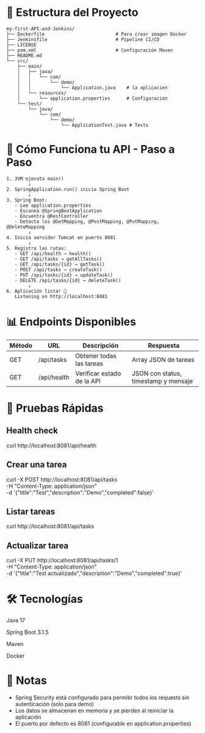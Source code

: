 # 📂 Estructura del Proyecto
```
my-first-API-and-Jenkins/
├── Dockerfile                          # Para crear imagen Docker
├── Jenkinsfile                         # Pipeline CI/CD
├── LICENSE
├── pom.xml                             # Configuración Maven
├── README.md
└── src/
    ├── main/
    │   ├── java/
    │   │   └── com/
    │   │       └── demo/
    │   │           └── Application.java    # la aplicacion
    │   └── resources/
    │       └── application.properties      # Configuración
    └── test/
        └── java/
            └── com/
                └── demo/
                    └── ApplicationTest.java # Tests

```

# 🔄 Cómo Funciona tu API - Paso a Paso
```
1. JVM ejecuta main()
        ↓
2. SpringApplication.run() inicia Spring Boot
        ↓
3. Spring Boot:
   - Lee application.properties
   - Escanea @SpringBootApplication
   - Encuentra @RestController
   - Detecta los @GetMapping, @PostMapping, @PutMapping, @DeleteMapping
        ↓
4. Inicia servidor Tomcat en puerto 8081
        ↓
5. Registra las rutas:
   - GET /api/health → health()
   - GET /api/tasks → getAllTasks()
   - GET /api/tasks/{id} → getTask()
   - POST /api/tasks → createTask()
   - PUT /api/tasks/{id} → updateTask()
   - DELETE /api/tasks/{id} → deleteTask()
        ↓
6. Aplicación lista! 🚀
   Listening on http://localhost:8081
```

# 📊 Endpoints Disponibles
| Método    | URL | Descripción| Respuesta |
| -------- | ------- | ---------| ---------|
| GET      | /api/tasks       | Obtener todas las tareas | Array JSON de tareas| 
| GET      | /api/health     | Verificar estado de la API | JSON con status, timestamp y mensaje |




# 🧪 Pruebas Rápidas
## Health check
curl http://localhost:8081/api/health

## Crear una tarea
curl -X POST http://localhost:8081/api/tasks \
  -H "Content-Type: application/json" \
  -d '{"title":"Test","description":"Demo","completed":false}'

## Listar tareas
curl http://localhost:8081/api/tasks

## Actualizar tarea
curl -X PUT http://localhost:8081/api/tasks/1 \
  -H "Content-Type: application/json" \
  -d '{"title":"Test actualizado","description":"Demo","completed":true}'
  
  
  
#  🛠️ Tecnologías
Java 17

Spring Boot 3.1.5

Maven

Docker

# 📝 Notas
- Spring Security está configurado para permitir todos los requests sin autenticación (solo para demo)
- Los datos se almacenan en memoria y se pierden al reiniciar la aplicación
- El puerto por defecto es 8081 (configurable en application.properties)


